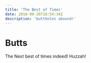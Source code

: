 ```yaml
---
title: 'The Best of Times'
date: 2018-09-26T18:54:34Z
description: 'buttholes abound!'
---
```

# Butts

The Next best of times indeed! Huzzah!